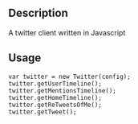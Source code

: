 ## Description
A twitter client written in Javascript

## Usage

    var twitter = new Twitter(config);
	twitter.getUserTimeline();
	twitter.getMentionsTimeline();
	twitter.getHomeTimeline();
	twitter.getReTweetsOfMe();
	twitter.getTweet();